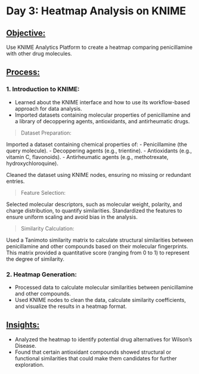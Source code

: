 # **Day 3: Heatmap Analysis on KNIME**

## <ins>Objective:</ins>

  Use KNIME Analytics Platform to create a heatmap comparing penicillamine with other drug molecules.

## <ins>Process:</ins>

### 1. Introduction to KNIME:

   - Learned about the KNIME interface and how to use its workflow-based approach for data analysis.
   - Imported datasets containing molecular properties of penicillamine and a library of decoppering agents, antioxidants, and antirheumatic drugs.

> Dataset Preparation:

Imported a dataset containing chemical properties of:
     - Penicillamine (the query molecule).
     - Decoppering agents (e.g., trientine).
     - Antioxidants (e.g., vitamin C, flavonoids).
     - Antirheumatic agents (e.g., methotrexate, hydroxychloroquine).

Cleaned the dataset using KNIME nodes, ensuring no missing or redundant entries.

> Feature Selection:

  Selected molecular descriptors, such as molecular weight, polarity, and charge distribution, to quantify similarities.
  Standardized the features to ensure uniform scaling and avoid bias in the analysis.

>Similarity Calculation:

   Used a Tanimoto similarity matrix to calculate structural similarities between penicillamine and other compounds based on their molecular fingerprints.
   This matrix provided a quantitative score (ranging from 0 to 1) to represent the degree of similarity.

### 2. Heatmap Generation:

  - Processed data to calculate molecular similarities between penicillamine and other compounds.
  - Used KNIME nodes to clean the data, calculate similarity coefficients, and visualize the results in a heatmap format.

## <ins>Insights:</ins>

   - Analyzed the heatmap to identify potential drug alternatives for Wilson’s Disease.
   - Found that certain antioxidant compounds showed structural or functional similarities that could make them candidates for further exploration.
